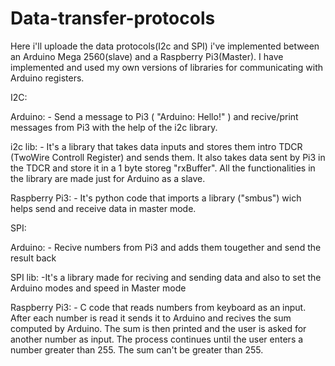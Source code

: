 # Data-transfer-protocols

Here i'll uploade the data protocols(I2c and SPI) i've implemented between an Arduino Mega 2560(slave) and a Raspberry Pi3(Master).
            I have implemented and used my own versions of libraries for communicating with Arduino registers. 

I2C:

Arduino: - Send a message to Pi3 ( "Arduino: Hello!" ) and recive/print messages from Pi3 with the help of the i2c library.

i2c lib: - It's a library that takes data inputs and stores them intro TDCR (TwoWire Controll Register) and sends them.
            It also takes data sent by Pi3 in the TDCR and store it in a 1 byte storeg "rxBuffer".
            All the functionalities in the library are made just for Arduino as a slave.
            
Raspberry Pi3: - It's python code that imports a library ("smbus") wich helps send and receive data in master mode.
                     
SPI:

Arduino: - Recive numbers from Pi3 and adds them tougether and send the result back

SPI lib: -It's a library made for reciving and sending data and also to set the Arduino modes and speed in Master mode

Raspberry Pi3: - C code that reads numbers from keyboard as an input. After each number is read it sends it to Arduino and recives the sum computed by Arduino. The sum is then printed and the user is asked for another number as input. The process continues until the user enters a number greater than 255. The sum can't be greater than 255.



